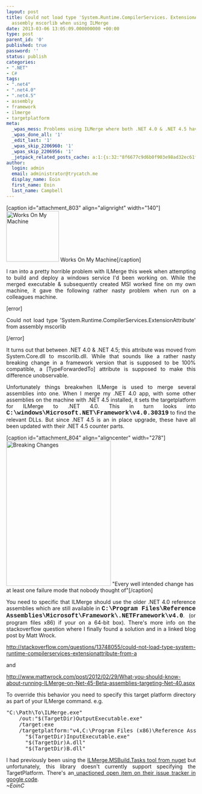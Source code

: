 ```yaml
---
layout: post
title: Could not load type 'System.Runtime.CompilerServices. ExtensionAttribute' from
  assembly mscorlib when using ILMerge
date: 2013-03-06 13:05:09.000000000 +00:00
type: post
parent_id: '0'
published: true
password: ''
status: publish
categories:
- ".NET"
- C#
tags:
- ".net4"
- ".net4.0"
- ".net4.5"
- assembly
- framework
- ilmerge
- targetplatform
meta:
  _wpas_mess: Problems using ILMerge where both .NET 4.0 & .NET 4.5 have been installed
  _wpas_done_all: '1'
  _edit_last: '1'
  _wpas_skip_2206960: '1'
  _wpas_skip_2206956: '1'
  _jetpack_related_posts_cache: a:1:{s:32:"8f6677c9d6b0f903e98ad32ec61f8deb";a:2:{s:7:"expires";i:1525095168;s:7:"payload";a:3:{i:0;a:1:{s:2:"id";i:468;}i:1;a:1:{s:2:"id";i:789;}i:2;a:1:{s:2:"id";i:714;}}}}
author:
  login: admin
  email: administrator@trycatch.me
  display_name: Eoin
  first_name: Eoin
  last_name: Campbell
---
```

<p>[caption id="attachment_803" align="alignright" width="140"]<a href="http://trycatch.me/blog/wp-content/uploads/2013/03/worksonmymachine.png"><img class=" wp-image-803 " alt="Works On My Machine" src="{{ site.baseurl }}/assets/worksonmymachine.png" width="140" height="135" /></a> Works On My Machine[/caption]</p>
<p style="text-align: justify;">I ran into a pretty horrible problem with ILMerge this week when attempting to build and deploy a windows service I'd been working on. While the merged executable &amp; subsequently created MSI worked fine on my own machine, it gave the following rather nasty problem when run on a colleagues machine.</p>
<p style="text-align: justify;">[error]</p>
<p style="text-align: justify;">Could not load type 'System.Runtime.CompilerServices.ExtensionAttribute' from assembly mscorlib</p>
<p style="text-align: justify;">[/error]</p>
<p style="text-align: justify;">It turns out that between .NET 4.0 &amp; .NET 4.5; this attribute was moved from System.Core.dll to mscorlib.dll. While that sounds like a rather nasty breaking change in a framework version that is supposed to be 100% compatible, a [TypeForwardedTo] attribute is supposed to make this difference unobservable.</p>
<p style="text-align: justify;">Unfortunately things breakwhen ILMerge is used to merge several assemblies into one. When I merge my .NET 4.0 app, with some other assemblies on the machine with .NET 4.5 installed, it sets the targetplatform for ILMerge to .NET 4.0. This in turn looks into <span style="font-size: medium;"><strong><span style="font-family: 'courier new', courier;">C:\windows\Microsoft.NET\Framework\v4.0.30319</span></strong></span> to find the relevant DLLs. But since .NET 4.5 is an in place upgrade, these have all been updated with their .NET 4.5 counter parts.</p>
<p>[caption id="attachment_804" align="aligncenter" width="278"]<a href="http://xkcd.com/1172/"><img class="size-full wp-image-804" alt="Breaking Changes" src="{{ site.baseurl }}/assets/breaking-changes.png" width="278" height="386" /></a> "Every well intended change has at least one failure mode that nobody thought of"[/caption]</p>
<p style="text-align: justify;">You need to specific that ILMerge should use the older .NET 4.0 reference assemblies which are still available in <span style="font-size: medium;"><strong><span style="font-family: 'courier new', courier;">C:\Program Files\Reference Assemblies\Microsoft\Framework\.NETFramework\v4.0</span></strong></span>. (or program files x86) if your on a 64-bit box). There's more info on the stackoverflow question where I finally found a solution and in a linked blog post by Matt Wrock.</p>
<p style="text-align: justify;"><a href="http://stackoverflow.com/questions/13748055/could-not-load-type-system-runtime-compilerservices-extensionattribute-from-as" target="_blank">http://stackoverflow.com/questions/13748055/could-not-load-type-system-runtime-compilerservices-extensionattribute-from-a</a></p>
<p style="text-align: justify;">and</p>
<p style="text-align: justify;"><a href="http://www.mattwrock.com/post/2012/02/29/What-you-should-know-about-running-ILMerge-on-Net-45-Beta-assemblies-targeting-Net-40.aspx" target="_blank">http://www.mattwrock.com/post/2012/02/29/What-you-should-know-about-running-ILMerge-on-Net-45-Beta-assemblies-targeting-Net-40.aspx</a></p>
<p style="text-align: justify;">To override this behavior you need to specify this target platform directory as part of your ILMerge command. e.g.</p>
<pre class="brush:text;">"C:\Path\To\ILMerge.exe"
    /out:"$(TargetDir)OutputExecutable.exe"
    /target:exe
    /targetplatform:"v4,C:\Program Files (x86)\Reference Assemblies\Microsoft\Framework\.NETFramework\v4.0"
      "$(TargetDir)InputExecutable.exe"
      "$(TargetDir)A.dll"
      "$(TargetDir)B.dll"</pre>
<div style="text-align: justify;">I had previously been using the <a title="ILMerge.MSBuild.Tasks on Nuget" href="https://nuget.org/packages/ILMerge.MSBuild.Tasks/" target="_blank">ILMerge.MSBuild.Tasks tool from nuget</a> but unfortunately, this library doesn't currently support specifying the TargetPlatform. There's an<a title="IlMerge Tasks on Google Code" href="https://code.google.com/p/ilmerge-tasks/issues/detail?id=1" target="_blank"> unactioned open item on their issue tracker in google code</a>.</div>
<div></div>
<div><em>~EoinC</em></div>

